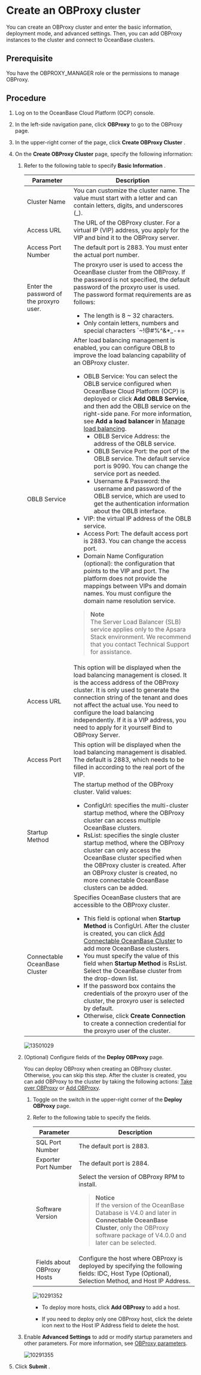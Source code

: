 Create an OBProxy cluster
==============================================

You can create an OBProxy cluster and enter the basic information, deployment mode, and advanced settings. Then, you can add OBProxy instances to the cluster and connect to OceanBase clusters.

Prerequisite
---------------------------------

You have the OBPROXY_MANAGER role or the permissions to manage OBProxy.

**Procedure**
----------------------------------

1. Log on to the OceanBase Cloud Platform (OCP) console.

2. In the left-side navigation pane, click **OBProxy** to go to the OBProxy page.

3. In the upper-right corner of the page, click **Create OBProxy Cluster** .

4. On the **Create OBProxy Cluster** page, specify the following information:

   1. Refer to the following table to specify **Basic Information** .

      |           Parameter           |   Description   |
      |-------------------------------|----------------|
      | Cluster Name                  | You can customize the cluster name. The value must start with a letter and can contain letters, digits, and underscores (_).    |
      | Access URL                    | The URL of the OBProxy cluster. For a virtual IP (VIP) address, you apply for the VIP and bind it to the OBProxy server.        |
      | Access Port Number            | The default port is 2883. You must enter the actual port number.      |
      | Enter the password of the proxyro user.            | The proxyro user is used to access the OceanBase cluster from the OBProxy. If the password is not specified, the default password of the proxyro user is used. The password format requirements are as follows: <ul><li>The length is 8 ~ 32 characters.</li><li>Only contain letters, numbers and special characters `~!@#%^&*_-+=|(){}[]:;,.?/`.</li><li>Contain at least 2 of uppercase and lowercase letters, numbers, and special characters. </li><ul>     |
      | OBLB Service  | After load balancing management is enabled, you can configure OBLB to improve the load balancing capability of an OBProxy cluster.<ul><li>OBLB Service: You can select the OBLB service configured when OceanBase Cloud Platform (OCP) is deployed or click **Add OBLB Service**, and then add the OBLB service on the right-side pane. For more information, see **Add a load balancer** in [Manage load balancing](2.1.obproxy-load-balancing.md).<ul><li>OBLB Service Address: the address of the OBLB service. </li><li>OBLB Service Port: the port of the OBLB service. The default service port is 9090. You can change the service port as needed. </li><li>Username & Password: the username and password of the OBLB service, which are used to get the authentication information about the OBLB interface.</li></ul></li><li>VIP: the virtual IP address of the OBLB service. </li><li>Access Port: The default access port is 2883. You can change the access port. </li><li>Domain Name Configuration (optional): the configuration that points to the VIP and port. The platform does not provide the mappings between VIPs and domain names. You must configure the domain name resolution service. </li></ul><blockquote>**Note**</br>The Server Load Balancer (SLB) service applies only to the Apsara Stack environment. We recommend that you contact Technical Support for assistance. </blockquote> |
      | Access URL       | This option will be displayed when the load balancing management is closed. It is the access address of the OBProxy cluster. It is only used to generate the connection string of the tenant and does not affect the actual use. You need to configure the load balancing independently. If it is a VIP address, you need to apply for it yourself Bind to OBProxy Server.  |
      | Access Port       | This option will be displayed when the load balancing management is disabled. The default is 2883, which needs to be filled in according to the real port of the VIP.  |
      | Startup Method                | The startup method of the OBProxy cluster. Valid values: <ul><li>ConfigUrl: specifies the multi-cluster startup method, where the OBProxy cluster can access multiple OceanBase clusters.  </li><li> RsList: specifies the single cluster startup method, where the OBProxy cluster can only access the OceanBase cluster specified when the OBProxy cluster is created. After an OBProxy cluster is created, no more connectable OceanBase clusters can be added.  </li></ul>      |
      | Connectable OceanBase Cluster | Specifies OceanBase clusters that are accessible to the OBProxy cluster.  <ul><li> This field is optional when **Startup Method** is ConfigUrl. After the cluster is created, you can click [Add Connectable OceanBase Cluster](10.add-a-connectable-ob-cluster.md) to add more OceanBase clusters.   </li><li> You must specify the value of this field when **Startup Method** is RsList.  Select the OceanBase cluster from the drop-down list.  </li><li> If the password box contains the credentials of the proxyro user of the cluster, the proxyro user is selected by default.   </li><li> Otherwise, click **Create Connection** to create a connection credential for the proxyro user of the cluster. </li></ul>     |

      ![13501029](https://obbusiness-private.oss-cn-shanghai.aliyuncs.com/doc/img/ocp/402-en/%E6%96%B0%E5%BB%BAobproxy%E5%9F%BA%E6%9C%AC%E8%AE%BE%E7%BD%AE-1.png)

   2. (Optional) Configure fields of the **Deploy OBProxy** page.

      You can deploy OBProxy when creating an OBProxy cluster. Otherwise, you can skip this step. After the cluster is created, you can add OBProxy to the cluster by taking the following actions: [Take over OBProxy](2.obproxy-3.md) or [Add OBProxy](6.add-obproxy.md).
      1. Toggle on the switch in the upper-right corner of the **Deploy OBProxy** page.

      2. Refer to the following table to specify the fields.

         |         Parameter          |     Description         |
         |----------------------------|-----------|
         | SQL Port Number            | The default port is 2883.           |
         | Exporter Port Number       | The default port is 2884.         |
         | Software Version           | Select the version of OBProxy RPM to install.  <blockquote> **Notice** <br> If the version of the OceanBase Database is V4.0 and later in **Connectable OceanBase Cluster**, only the OBProxy software package of V4.0.0 and later can be selected.</blockquote>                                                                                                    |
         | Fields about OBProxy Hosts | Configure the host where OBProxy is deployed by specifying the following fields: IDC, Host Type (Optional), Selection Method, and Host IP Address. |

         ![10291352](https://obbusiness-private.oss-cn-shanghai.aliyuncs.com/doc/img/ocp/403-ce/%E9%83%A8%E7%BD%B2obproxy-1.png)

         * To deploy more hosts, click **Add OBProxy** to add a host.

         * If you need to deploy only one OBProxy host, click the delete icon next to the Host IP Address field to delete the host.

   3. Enable **Advanced Settings** to add or modify startup parameters and other parameters. For more information, see [OBProxy parameters](../13.appendix-2/10.obproxy-startup-parameters.md).

      ![10291355](https://help-static-aliyun-doc.aliyuncs.com/assets/img/en-US/9763667361/p345728.png)

5. Click **Submit** .
